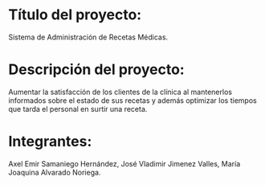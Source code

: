 # Título del proyecto:
Sistema de Administración de Recetas Médicas.

# Descripción del proyecto:
Aumentar la satisfacción de los clientes de la clínica al mantenerlos
informados sobre el estado de sus recetas y además optimizar los
tiempos que tarda el personal en surtir una receta.

# Integrantes:
Axel Emir Samaniego Hernández,
José Vladimir Jimenez Valles,
María Joaquina Alvarado Noriega.
